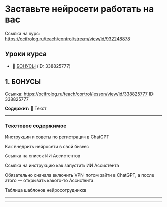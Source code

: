 # Заставьте нейросети работать на вас

Ссылка на курс: https://ocifrolog.ru/teach/control/stream/view/id/932248878

## Уроки курса

- 📝 [БОНУСЫ](#заставьте-нейросети-работать-на-вас-lesson-1) (ID: 338825777)

<a id='заставьте-нейросети-работать-на-вас-lesson-1'></a>
## 1. БОНУСЫ
Ссылка: https://ocifrolog.ru/teach/control/lesson/view/id/338825777
ID: 338825777

**Содержит:** 📝 Текст

---

### Текстовое содержимое

Инструкции и советы по регистрации в ChatGPT

Как внедрить нейросети в свой бизнес

Ссылка на список ИИ Ассистентов

Ссылка на инструкцию как запустить ИИ Ассистента

Обязательно сначала включить VPN, потом зайти в ChatGPT, а после этого — открывать какого-то Ассистента.

Таблица шаблонов нейросотрудников



---



---

<a id='нейробизнес'></a>